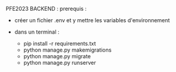 PFE2023 BACKEND : 
prerequis :
-  créer un fichier .env et y mettre les variables d'environnement

- dans un terminal :
    - pip install -r requirements.txt
    - python manage.py makemigrations
    - python manage.py migrate
    - python manage.py runserver
